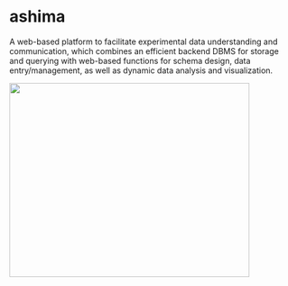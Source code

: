 # ashima
A web-based platform to facilitate experimental data understanding and communication, which combines an efficient backend DBMS for storage and querying with web-based functions for schema design, data entry/management, as well as dynamic data analysis and visualization.

<a href='http://www.youtube.com/watch?feature=player_embedded&v=PKdtPKn8F_c' target='_blank'><img src='http://img.youtube.com/vi/PKdtPKn8F_c/0.jpg' width='425' height=344 /></a>
